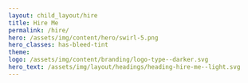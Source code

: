 ```yaml
---
layout: child_layout/hire
title: Hire Me
permalink: /hire/
hero: /assets/img/content/hero/swirl-5.png
hero_classes: has-bleed-tint
theme:
logo: /assets/img/content/branding/logo-type--darker.svg
hero_text: /assets/img/layout/headings/heading-hire-me--light.svg
---
```


